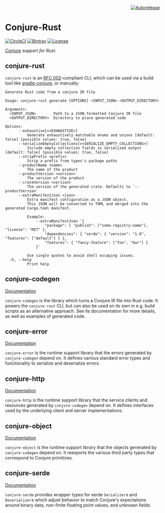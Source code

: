 <p align="right">
<a href="https://autorelease.general.dmz.palantir.tech/palantir/conjure-rust"><img src="https://img.shields.io/badge/Perform%20an-Autorelease-success.svg" alt="Autorelease"></a>
</p>

# Conjure-Rust

[![CircleCI](https://circleci.com/gh/palantir/conjure-rust.svg?style=shield)](https://circleci.com/gh/palantir/conjure-rust) [![Bintray](https://img.shields.io/bintray/v/palantir/releases/conjure-rust.svg)](https://bintray.com/palantir/releases/conjure-rust/_latestVersion) [![License](https://img.shields.io/badge/License-Apache%202.0-lightgrey.svg)](https://opensource.org/licenses/Apache-2.0)

_[Conjure](https://github.com/palantir/conjure) support for Rust._

## conjure-rust

`conjure-rust` is an [RFC 002](
https://github.com/palantir/conjure/blob/master/docs/rfc/002-contract-for-conjure-generators.md)-compliant CLI, which can
be used via a build tool like [gradle-conjure](https://github.com/palantir/gradle-conjure), or manually:

```
Generate Rust code from a conjure IR file

Usage: conjure-rust generate [OPTIONS] <INPUT_JSON> <OUTPUT_DIRECTORY>

Arguments:
  <INPUT_JSON>        Path to a JSON-formatted Conjure IR file
  <OUTPUT_DIRECTORY>  Directory to place generated code

Options:
      --exhaustive[=<EXHAUSTIVE>]
          Generate exhaustively matchable enums and unions [default: false] [possible values: true, false]
      --serializeEmptyCollections[=<SERIALIZE_EMPTY_COLLECTIONS>]
          Include empty collection fields in serialized output [default: false] [possible values: true, false]
      --stripPrefix <prefix>
          Strip a prefix from types's package paths
      --productName <name>
          The name of the product
      --productVersion <version>
          The version of the product
      --crateVersion <version>
          The version of the generated crate. Defaults to `--productVersion`
      --extraManifestJson <json>
          Extra manifest configuration as a JSON object.
          This JSON will be converted to TOML and merged into the generated Cargo.toml manifest.
          
          Example:
              --extraManifestJson '{
                  "package": { "publish": ["some-registry-name"], "license": "MIT" },
                  "dependencies": { "serde": { "version": "1.0", "features": ["default"] } },
                  "features": { "fancy-feature": ["foo", "bar"] }
              }'
          
          Use single quotes to avoid shell escaping issues.
  -h, --help
          Print help
```

## conjure-codegen

[Documentation](https://docs.rs/conjure-codegen)

`conjure-codegen` is the library which turns a Conjure IR file into Rust code. It powers the `conjure-rust` CLI, but
can also be used on its own in e.g. build scripts as an alternative approach. See its documentation for more details, as
well as examples of generated code.

## conjure-error

[Documentation](https://docs.rs/conjure-error)

`conjure-error` is the runtime support library that the errors generated by `conjure-codegen` depend on. It defines
various standard error types and functionality to serialize and deserialize errors.

## conjure-http

[Documentation](https://docs.rs/conjure-http)

`conjure-http` is the runtime support library that the service clients and resources generated by `conjure-codegen`
depend on. It defines interfaces used by the underlying client and server implementations.

## conjure-object

[Documentation](https://docs.rs/conjure-object)

`conjure-object` is the runtime support library that the objects generated by `conjure-codegen` depend on. It reexports
the various third party types that correspond to Conjure primitives.

## conjure-serde

[Documentation](https://docs.rs/conjure-serde)

`conjure-serde` provides wrapper types for serde `Serializer`s and `Deserializer`s which adjust behavior to match
Conjure's expectations around binary data, non-finite floating point values, and unknown fields.
